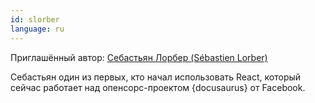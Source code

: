 ```yaml
---
id: slorber
language: ru
---
```

Приглашённый автор: [Себастьян Лорбер (Sébastien Lorber)](http://sebastienlorber.com)

Себастьян один из первых, кто начал использовать React, который сейчас работает над опенсорс-проектом {docusaurus} от Facebook.